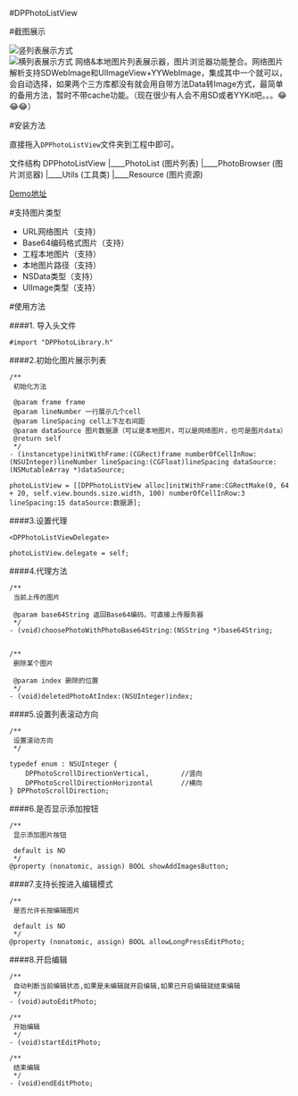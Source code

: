 #DPPhotoListView

#截图展示


![竖列表展示方式](http://upload-images.jianshu.io/upload_images/4842734-7e0af7bda7086fd2.gif?imageMogr2/auto-orient/strip)  
![横列表展示方式](http://upload-images.jianshu.io/upload_images/4842734-26209ebb35eb71f7.gif?imageMogr2/auto-orient/strip)
网络&本地图片列表展示器，图片浏览器功能整合。网络图片解析支持SDWebImage和UIImageView+YYWebImage，集成其中一个就可以，会自动选择，如果两个三方库都没有就会用自带方法Data转Image方式，最简单的备用方法，暂时不带cache功能。（现在很少有人会不用SD或者YYKit吧。。。😂😂😂）

#安装方法

直接拖入```DPPhotoListView```文件夹到工程中即可。

文件结构
DPPhotoListView
|____PhotoList (图片列表)
|____PhotoBrowser (图片浏览器)
|____Utils (工具类)
|____Resource (图片资源)

[Demo地址](https://github.com/XL-Andrew/DPPhotoListView)

#支持图片类型

* URL网络图片（支持）
* Base64编码格式图片（支持）
* 工程本地图片（支持）
* 本地图片路径（支持）
* NSData类型（支持）
* UIImage类型（支持）

#使用方法

####1. 导入头文件

```#import "DPPhotoLibrary.h"```  

####2.初始化图片展示列表

```
/**
 初始化方法

 @param frame frame
 @param lineNumber 一行展示几个cell
 @param lineSpacing cell上下左右间距
 @param dataSource 图片数据源（可以是本地图片，可以是网络图片，也可是图片data）
 @return self
 */
- (instancetype)initWithFrame:(CGRect)frame numberOfCellInRow:(NSUInteger)lineNumber lineSpacing:(CGFloat)lineSpacing dataSource:(NSMutableArray *)dataSource;
```

```
photoListView = [[DPPhotoListView alloc]initWithFrame:CGRectMake(0, 64 + 20, self.view.bounds.size.width, 100) numberOfCellInRow:3 lineSpacing:15 dataSource:数据源];
```

####3.设置代理

```
<DPPhotoListViewDelegate>

photoListView.delegate = self;
```

####4.代理方法

```
/**
 当前上传的图片

 @param base64String 返回Base64编码，可直接上传服务器
 */
- (void)choosePhotoWithPhotoBase64String:(NSString *)base64String;


/**
 删除某个图片

 @param index 删除的位置
 */
- (void)deletedPhotoAtIndex:(NSUInteger)index;
```

####5.设置列表滚动方向

```
/**
 设置滚动方向
 */

typedef enum : NSUInteger {
    DPPhotoScrollDirectionVertical,        //竖向
    DPPhotoScrollDirectionHorizontal       //横向
} DPPhotoScrollDirection;
```

####6.是否显示添加按钮

```
/**
 显示添加图片按钮
 
 default is NO
 */
@property (nonatomic, assign) BOOL showAddImagesButton;
```

####7.支持长按进入编辑模式

```
/**
 是否允许长按编辑图片
 
 default is NO
 */
@property (nonatomic, assign) BOOL allowLongPressEditPhoto;
```
####8.开启编辑

```
/**
 自动判断当前编辑状态,如果是未编辑就开启编辑,如果已开启编辑就结束编辑
 */
- (void)autoEditPhoto;

/**
 开始编辑
 */
- (void)startEditPhoto;

/**
 结束编辑
 */
- (void)endEditPhoto;
```